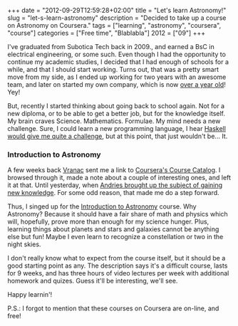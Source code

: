 +++
date = "2012-09-29T12:59:28+02:00"
title = "Let's learn Astronomy!"
slug = "let-s-learn-astronomy"
description = "Decided to take up a course on Astronomy on Coursera."
tags = ["learning", "astronomy", "coursera", "course"]
categories = ["Free time", "Blablabla"]
2012 = ["09"]
+++
<p>I've graduated from Subotica Tech back in 2009., and earned a BsC in electrical engineering, or some such. Even though I had the opportunity to continue my academic studies, I decided that I had enough of schools for a while, and that I should start working. Turns out, that was a pretty smart move from my side, as I ended up working for two years with an awesome team, and later on started my own company, which is now <a href="http://robertbasic.com/blog/happy-birthday-hex">over a year old</a>! Yey!</p>

<p>But, recently I started thinking about going back to school again. Not for a new diploma, or to be able to get a better job, but for the knowledge itself. My brain craves Science. Mathematics. Formulae. My mind needs a new challenge. Sure, I could learn a new programming language, I hear <a href="http://swizec.com/blog/monads-monads-monads-monads/swizec/5206">Haskell would give me quite a challenge</a>, but at this point, that just wouldn't be... It.</p>

<h3>Introduction to Astronomy</h3>

<p>A few weeks back <a href="https://twitter.com/vranac">Vranac</a> sent me a link to <a href="https://www.coursera.org/courses">Coursera's Course Catalog</a>. I browsed through it, made a note about a couple of interesting ones, and left it at that. Until yesterday, when <a href="https://twitter.com/andriesss/status/251611457664462849">Andries brought up the subject of gaining new knowledge</a>. For some odd reason, that made me do a step forward.</p>

<p>Thus, I singed up for the <a href="https://www.coursera.org/course/introastro">Introduction to Astronomy</a> course. Why Astronomy? Because it should have a fair share of math and physics which will, hopefully, prove more than enough for my science hunger. Plus, learning things about planets and stars and galaxies cannot be anything else but fun! Maybe I even learn to recognize a constellation or two in the night skies.</p>

<p>I don't really know what to expect from the course itself, but it should be a good starting point as any. The description says it's a difficult course, lasts for 9 weeks, and has three hours of video lectures per week with additional homework and quizes. Guess it'll be interesting, we'll see.</p>

<p>Happy learnin'!</p>
<p>P.S.: I forgot to mention that these courses on Coursera are on-line, and free!<br>
</p>
